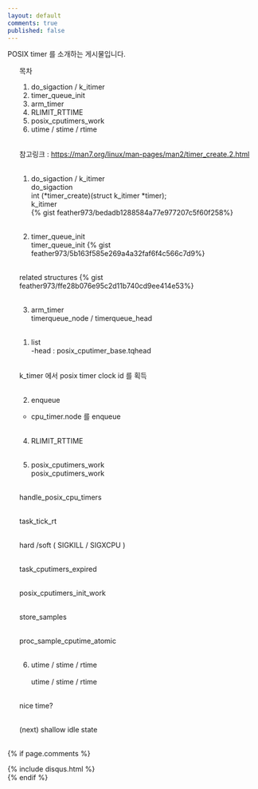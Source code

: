 ```yaml
---
layout: default
comments: true
published: false
---
```


POSIX timer 를 소개하는 게시물입니다.<br>

<ul>

목차<br>
1) do_sigaction / k_itimer<br>
2) timer_queue_init<br>
3) arm_timer<br>
4) RLIMIT_RTTIME<br>
5) posix_cputimers_work<br>
6) utime / stime / rtime<br><br>

참고링크 : https://man7.org/linux/man-pages/man2/timer_create.2.html<br><br>

1) do_sigaction / k_itimer<br>
do_sigaction<br>
int (*timer_create)(struct k_itimer *timer);<br>
k_itimer<br>
{% gist feather973/bedadb1288584a77e977207c5f60f258%}<br><br>

2) timer_queue_init<br>
timer_queue_init
{% gist feather973/5b163f585e269a4a32faf6f4c566c7d9%}<br><br>

related structures
{% gist feather973/ffe28b076e95c2d11b740cd9ee414e53%}<br><br>

3) arm_timer<br>
timerqueue_node / timerqueue_head<br><br>

1. list<br>
-head : posix_cputimer_base.tqhead<br><br>

k_timer 에서 posix timer clock id 를 획득<br><br>

2. enqueue<br>
- cpu_timer.node 를 enqueue<br><br>

4) RLIMIT_RTTIME<br><br>

5) posix_cputimers_work<br>
posix_cputimers_work<br><br>

handle_posix_cpu_timers<br><br>

task_tick_rt<br><br>

hard /soft ( SIGKILL / SIGXCPU )<br><br>

task_cputimers_expired<br><br>

posix_cputimers_init_work<br><br>

store_samples<br><br>

proc_sample_cputime_atomic<br><br>

6) utime / stime / rtime<br><br>
utime / stime / rtime<br><br>

nice time?<br><br>

(next) shallow idle state<br><br>

</ul>

{% if page.comments %}
<div id="post-disqus" class="container">
{% include disqus.html %}
</div>
{% endif %}
